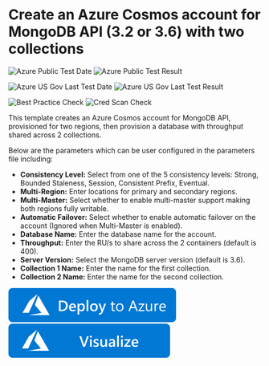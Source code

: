 # Create an Azure Cosmos account for MongoDB API (3.2 or 3.6) with two collections

![Azure Public Test Date](https://azurequickstartsservice.blob.core.windows.net/badges/101-cosmosdb-mongodb/PublicLastTestDate.svg)
![Azure Public Test Result](https://azurequickstartsservice.blob.core.windows.net/badges/101-cosmosdb-mongodb/PublicDeployment.svg)

![Azure US Gov Last Test Date](https://azurequickstartsservice.blob.core.windows.net/badges/101-cosmosdb-mongodb/FairfaxLastTestDate.svg)
![Azure US Gov Last Test Result](https://azurequickstartsservice.blob.core.windows.net/badges/101-cosmosdb-mongodb/FairfaxDeployment.svg)

![Best Practice Check](https://azurequickstartsservice.blob.core.windows.net/badges/101-cosmosdb-mongodb/BestPracticeResult.svg)
![Cred Scan Check](https://azurequickstartsservice.blob.core.windows.net/badges/101-cosmosdb-mongodb/CredScanResult.svg)

This template creates an Azure Cosmos account for MongoDB API, provisioned for two regions, then provision a database with throughput shared across 2 collections.

Below are the parameters which can be user configured in the parameters file including:

- **Consistency Level:** Select from one of the 5 consistency levels: Strong, Bounded Staleness, Session, Consistent Prefix, Eventual.
- **Multi-Region:** Enter locations for primary and secondary regions.
- **Multi-Master:** Select whether to enable multi-master support making both regions fully writable.
- **Automatic Failover:** Select whether to enable automatic failover on the account (Ignored when Multi-Master is enabled).
- **Database Name:** Enter the database name for the account.
- **Throughput:** Enter the RU/s to share across the 2 containers (default is 400).
- **Server Version:** Select the MongoDB server version (default is 3.6).
- **Collection 1 Name:** Enter the name for the first collection.
- **Collection 2 Name:** Enter the name for the second collection.

[![Deploy To Azure](https://raw.githubusercontent.com/Azure/azure-quickstart-templates/master/1-CONTRIBUTION-GUIDE/images/deploytoazure.svg?sanitize=true)]("https://portal.azure.com/#create/Microsoft.Template/uri/https%3A%2F%2Fraw.githubusercontent.com%2FAzure%2Fazure-quickstart-templates%2Fmaster%2F101-cosmosdb-mongodb%2Fazuredeploy.json")  [![Visualize](https://raw.githubusercontent.com/Azure/azure-quickstart-templates/master/1-CONTRIBUTION-GUIDE/images/visualizebutton.svg?sanitize=true)]("http://armviz.io/#/?load=https%3A%2F%2Fraw.githubusercontent.com%2FAzure%2Fazure-quickstart-templates%2Fmaster%2F101-cosmosdb-mongodb%2Fazuredeploy.json")

    


